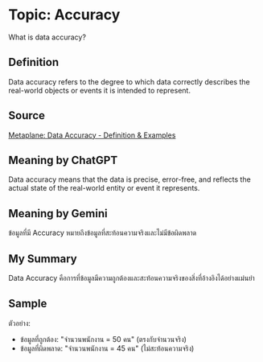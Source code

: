 # Topic: Accuracy  
What is data accuracy?

## Definition 
Data accuracy refers to the degree to which data correctly describes the real-world objects or events it is intended to represent.  

## Source  
[Metaplane: Data Accuracy - Definition & Examples](https://www.metaplane.dev/blog/data-accuracy-definition-examples)  

## Meaning by ChatGPT  
Data accuracy means that the data is precise, error-free, and reflects the actual state of the real-world entity or event it represents.  

## Meaning by Gemini  
ข้อมูลที่มี Accuracy หมายถึงข้อมูลที่สะท้อนความจริงและไม่มีข้อผิดพลาด  

## My Summary  
Data Accuracy คือการที่ข้อมูลมีความถูกต้องและสะท้อนความจริงของสิ่งที่อ้างอิงได้อย่างแม่นยำ  

## Sample  
ตัวอย่าง:  
- ข้อมูลที่ถูกต้อง: "จำนวนพนักงาน = 50 คน" (ตรงกับจำนวนจริง)  
- ข้อมูลที่ผิดพลาด: "จำนวนพนักงาน = 45 คน" (ไม่สะท้อนความจริง)  
